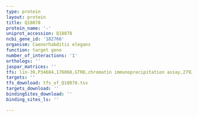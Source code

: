 ```yaml
---
type: protein
layout: protein
title: Q18078
protein_name: '-'
uniprot_accession: Q18078
ncbi_gene_id: '182766'
organism: Caenorhabditis elegans
function: target gene
number_of_interactions: '1'
orthologs: ''
jaspar_matrices: ''
tfs: lin-39,P34684,176068,GTRD,chromatin immunoprecipitation assay,27924024%5Buid%5D,No
targets: ''
tfs_download: tfs_of_Q18078.tsv
targets_download: ''
bindingSites_download: ''
binding_sites_ls: ''

---
```

